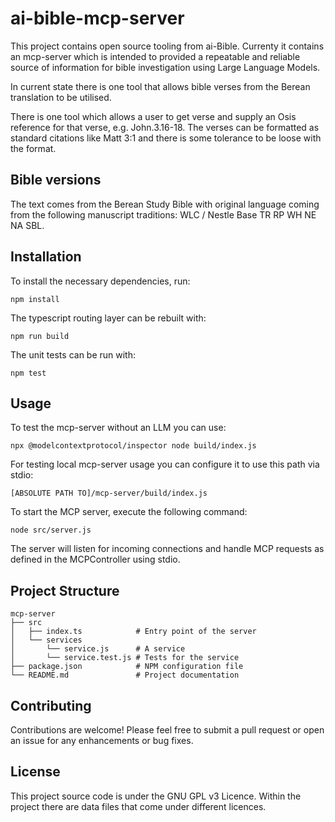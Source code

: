 # ai-bible-mcp-server

This project contains open source tooling from ai-Bible. Currenty it contains an mcp-server which is intended to provided a repeatable and reliable source of information for bible investigation using Large Language Models.

In current state there is one tool that allows bible verses from the Berean translation to be utilised.

There is one tool which allows a user to get verse and supply an Osis reference for that verse, e.g. John.3.16-18. The verses can be formatted as standard citations like Matt 3:1 and there is some tolerance to be loose with the format.

## Bible versions

The text comes from the Berean Study Bible with original language coming from the following manuscript traditions: WLC / Nestle Base TR RP WH NE NA SBL.

## Installation

To install the necessary dependencies, run:

```
npm install
```

The typescript routing layer can be rebuilt with:
```
npm run build
```

The unit tests can be run with:
```
npm test
```

## Usage

To test the mcp-server without an LLM you can use:
```
npx @modelcontextprotocol/inspector node build/index.js
```

For testing local mcp-server usage you can configure it to use this path via stdio:
```
[ABSOLUTE PATH TO]/mcp-server/build/index.js
```

To start the MCP server, execute the following command:

```
node src/server.js
```

The server will listen for incoming connections and handle MCP requests as defined in the MCPController using stdio.

## Project Structure

```
mcp-server
├── src
│   ├── index.ts            # Entry point of the server
│   └── services
│       └── service.js      # A service
│       └── service.test.js # Tests for the service
├── package.json            # NPM configuration file
└── README.md               # Project documentation
```

## Contributing

Contributions are welcome! Please feel free to submit a pull request or open an issue for any enhancements or bug fixes.

## License

This project source code is under the GNU GPL v3 Licence. Within the project there are data files that come under different licences.